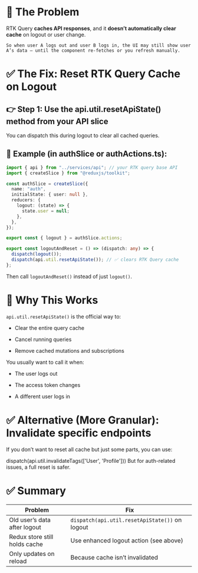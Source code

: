 

# 🧨 The Problem
RTK Query **caches API responses**, and it **doesn’t automatically clear cache** on logout or user change.
```plaintext
So when user A logs out and user B logs in, the UI may still show user A’s data — until the component re-fetches or you refresh manually.
```

# ✅ The Fix: Reset RTK Query Cache on Logout
## 👉 Step 1: Use the api.util.resetApiState() method from your API slice
You can dispatch this during logout to clear all cached queries.

## 🧩 Example (in authSlice or authActions.ts):
```ts
import { api } from "../services/api"; // your RTK query base API
import { createSlice } from "@reduxjs/toolkit";

const authSlice = createSlice({
  name: "auth",
  initialState: { user: null },
  reducers: {
    logout: (state) => {
      state.user = null;
    },
  },
});

export const { logout } = authSlice.actions;

export const logoutAndReset = () => (dispatch: any) => {
  dispatch(logout());
  dispatch(api.util.resetApiState()); // ✅ clears RTK Query cache
};
```
Then call `logoutAndReset()` instead of just `logout()`.

# 🧠 Why This Works
`api.util.resetApiState()` is the official way to:

- Clear the entire query cache

- Cancel running queries

- Remove cached mutations and subscriptions

You usually want to call it when:

- The user logs out

- The access token changes

- A different user logs in

# ✅ Alternative (More Granular): Invalidate specific endpoints
If you don’t want to reset all cache but just some parts, you can use:

dispatch(api.util.invalidateTags(['User', 'Profile']))
But for auth-related issues, a full reset is safer.

# ✅ Summary
| Problem                       | Fix                                            |
| ----------------------------- | ---------------------------------------------- |
| Old user’s data after logout  | `dispatch(api.util.resetApiState())` on logout |
| Redux store still holds cache | Use enhanced logout action (see above)         |
| Only updates on reload        | Because cache isn’t invalidated                |

